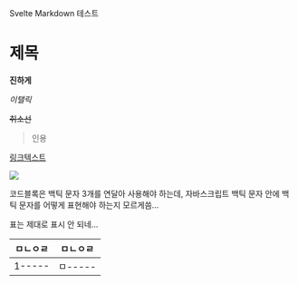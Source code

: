 Svelte Markdown 테스트

# 제목

**진하게**

_이탤릭_

~~취소선~~

> 인용

[링크텍스트](https://github.com/jeon-won)

![](https://images.velog.io/images/jeonwon/post/b4e4ae50-eabc-4de1-b021-3c20a351edfd/277315121_385607339768767_3361049751274918311_n.jpg)

코드블록은 백틱 문자 3개를 연달아 사용해야 하는데, 자바스크립트 백틱 문자 안에 백틱 문자를 어떻게 표현해야 하는지 모르게씀...

표는 제대로 표시 안 되네...

|ㅁㄴㅇㄹ|ㅁㄴㅇㄹ|
|------|------|
|1-----|ㅁ-----|